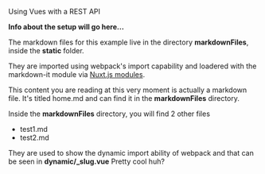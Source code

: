 Using Vues with a REST API

**Info about the setup will go here...**

The markdown files for this example live in the directory **markdownFiles**, inside the **static** folder.

They are imported using webpack's import capability and loadered with the markdown-it module via [Nuxt.js modules](https://github.com/nuxt-community/modules).

This content you are reading at this very moment is actually a markdown file. It's titled home.md and can find it in the **markdownFiles** directory.

Inside the **markdownFiles** directory, you will find 2 other files
- test1.md
- test2.md

They are used to show the dynamic import ability of webpack and that can be seen in **dynamic/_slug.vue**
Pretty cool huh?
